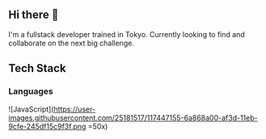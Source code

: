 ## Hi there 👋

I'm a fullstack developer trained in Tokyo.
Currently looking to find and collaborate on the next big challenge.

## Tech Stack

### Languages
![JavaScript](https://user-images.githubusercontent.com/25181517/117447155-6a868a00-af3d-11eb-9cfe-245df15c9f3f.png =50x)

<!--
**kiw1meister/kiw1meister** is a ✨ _special_ ✨ repository because its `README.md` (this file) appears on your GitHub profile.

Here are some ideas to get you started:

- 🔭 I’m currently working on ...
- 🌱 I’m currently learning ...
- 👯 I’m looking to collaborate on ...
- 🤔 I’m looking for help with ...
- 💬 Ask me about ...
- 📫 How to reach me: ...
- 😄 Pronouns: ...
- ⚡ Fun fact: ...
-->


